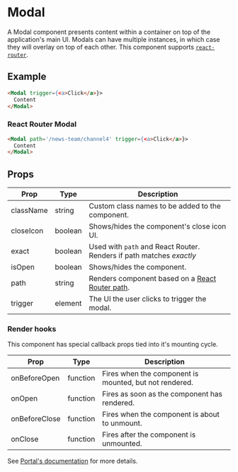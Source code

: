 # Modal

A Modal component presents content within a container on top of the application's main UI. Modals can have multiple instances, in which case they will overlay on top of each other. This component supports [`react-router`](https://github.com/ReactTraining/react-router).


## Example

```html
<Modal trigger={<a>Click</a>}>
  Content
</Modal>
```


### React Router Modal

```html
<Modal path='/news-team/channel4' trigger={<a>Click</a>}>
  Content
</Modal>
```



## Props

| Prop | Type | Description |
| --- | --- | --- |
| className | string | Custom class names to be added to the component. |
| closeIcon | boolean | Shows/hides the component's close icon UI. |
| exact | boolean | Used with `path` and React Router. Renders if path matches _exactly_ |
| isOpen | boolean | Shows/hides the component. |
| path | string | Renders component based on a [React Router path](https://reacttraining.com/react-router/web/api/Route/path-string). |
| trigger | element | The UI the user clicks to trigger the modal. |


### Render hooks

This component has special callback props tied into it's mounting cycle.

| Prop | Type | Description |
| --- | --- | --- |
| onBeforeOpen | function | Fires when the component is mounted, but not rendered. |
| onOpen | function | Fires as soon as the component has rendered. |
| onBeforeClose | function | Fires when the component is about to unmount. |
| onClose | function | Fires after the component is unmounted. |

See [Portal's documentation](../Portal#render-hooks) for more details.
